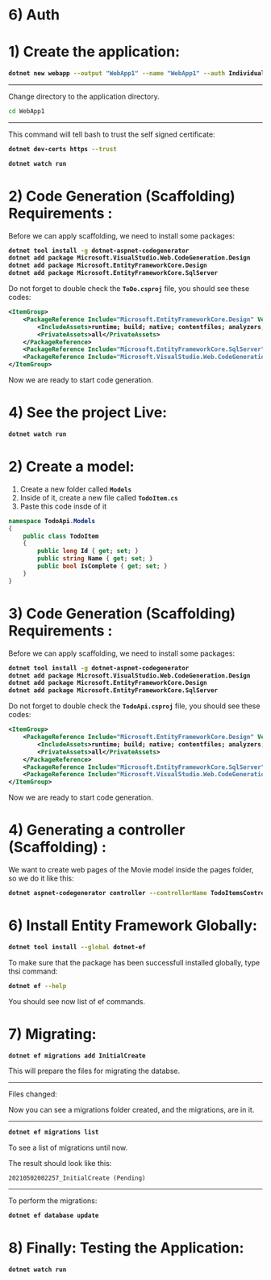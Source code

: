 # 6) Auth



# 1) Create the application:


<b>

```bash
dotnet new webapp --output "WebApp1" --name "WebApp1" --auth Individual
```
</b>


---

Change directory to the application directory.
```bash
cd WebApp1
```


---

This command will tell bash to trust the self signed
 certificate:

<b>

```bash
dotnet dev-certs https --trust
```
</b>




<b>
    

```bash
dotnet watch run
```
</b>








# 2) Code Generation (Scaffolding) Requirements :
Before we can apply scaffolding, we need to install some packages:

<b>

```bash
dotnet tool install -g dotnet-aspnet-codegenerator
dotnet add package Microsoft.VisualStudio.Web.CodeGeneration.Design
dotnet add package Microsoft.EntityFrameworkCore.Design
dotnet add package Microsoft.EntityFrameworkCore.SqlServer
```
</b>



Do not forget to double check the **`ToDo.csproj`** file,
you should see these codes:

<b>

```xml
<ItemGroup>
    <PackageReference Include="Microsoft.EntityFrameworkCore.Design" Version="5.0.5">
        <IncludeAssets>runtime; build; native; contentfiles; analyzers; buildtransitive</IncludeAssets>
        <PrivateAssets>all</PrivateAssets>
    </PackageReference>
    <PackageReference Include="Microsoft.EntityFrameworkCore.SqlServer" Version="5.0.5" />
    <PackageReference Include="Microsoft.VisualStudio.Web.CodeGeneration.Design" Version="5.0.2" />
</ItemGroup>
```
</b>

Now we are ready to start code generation.
















# 4) See the project Live:


<b>
    

```bash
dotnet watch run
```
</b>
































































# 2) Create a model:

1. Create a new folder called **`Models`**
2. Inside of it, create a new file called **`TodoItem.cs`**
3. Paste this code insde of it

<b>

```csharp
namespace TodoApi.Models
{
    public class TodoItem
    {
        public long Id { get; set; }
        public string Name { get; set; }
        public bool IsComplete { get; set; }
    }
}
```
</b>









# 3) Code Generation (Scaffolding) Requirements :
Before we can apply scaffolding, we need to install some packages:

<b>

```bash
dotnet tool install -g dotnet-aspnet-codegenerator
dotnet add package Microsoft.VisualStudio.Web.CodeGeneration.Design
dotnet add package Microsoft.EntityFrameworkCore.Design
dotnet add package Microsoft.EntityFrameworkCore.SqlServer
```
</b>



Do not forget to double check the **`TodoApi.csproj`** file,
you should see these codes:

<b>

```xml
<ItemGroup>
    <PackageReference Include="Microsoft.EntityFrameworkCore.Design" Version="5.0.5">
        <IncludeAssets>runtime; build; native; contentfiles; analyzers; buildtransitive</IncludeAssets>
        <PrivateAssets>all</PrivateAssets>
    </PackageReference>
    <PackageReference Include="Microsoft.EntityFrameworkCore.SqlServer" Version="5.0.5" />
    <PackageReference Include="Microsoft.VisualStudio.Web.CodeGeneration.Design" Version="5.0.2" />
</ItemGroup>
```
</b>

Now we are ready to start code generation.







# 4) Generating a controller (Scaffolding) :

We want to create web pages of the Movie model inside the 
pages folder, so we do it like this:

<b>

```bash
dotnet aspnet-codegenerator controller --controllerName TodoItemsController --model TodoItem --dataContext TodoContext  -outDir Controllers/api --restWithNoViews
```
</b>









# 6) Install Entity Framework Globally:

<b>

```bash
dotnet tool install --global dotnet-ef
```
</b>

To make sure that the package has been successfull 
installed globally, type thsi command:


<b>

```bash
dotnet ef --help
```
</b>

You should see now list of ef commands.






# 7) Migrating:

<b>

```bash
dotnet ef migrations add InitialCreate
```
</b>
This will prepare the files for migrating the databse.

---

Files changed:

Now you can see a migrations folder created, 
and the migrations, are in it.

---

<b>

```bash
dotnet ef migrations list
```
</b>

To see a list of migrations until now.

The result should look like this:

```
20210502002257_InitialCreate (Pending)
```



--- 
To perform the migrations:

<b>

```bash
dotnet ef database update
```
</b>





# 8) Finally: Testing the Application:


<b>

```bash
dotnet watch run
```
</b>




